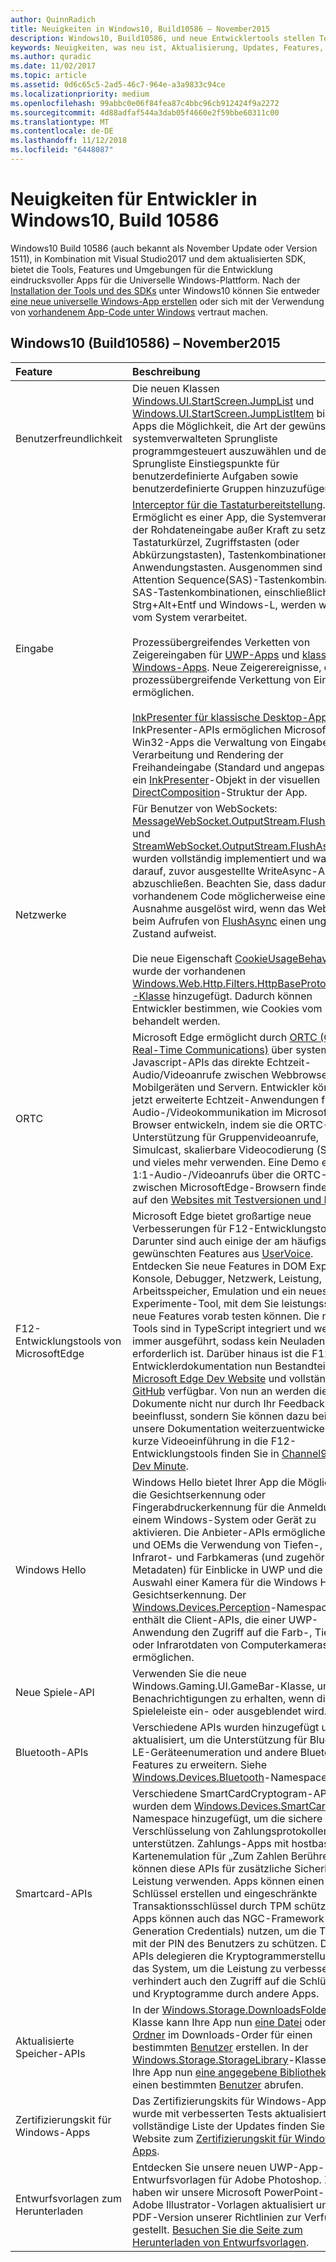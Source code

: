 ```yaml
---
author: QuinnRadich
title: Neuigkeiten in Windows10, Build10586 – November2015
description: Windows10, Build10586, und neue Entwicklertools stellen Tools, Features und Umgebungen zur Verfügung, die durch die neue Universelle Windows-Plattform unterstützt werden.
keywords: Neuigkeiten, was neu ist, Aktualisierung, Updates, Features, neu, Windows 10 1511, November, 10586
ms.author: quradic
ms.date: 11/02/2017
ms.topic: article
ms.assetid: 0d6c65c5-2ad5-46c7-964e-a3a9833c94ce
ms.localizationpriority: medium
ms.openlocfilehash: 99abbc0e06f84fea87c4bbc96cb912424f9a2272
ms.sourcegitcommit: 4d88adfaf544a3dab05f4660e2f59bbe60311c00
ms.translationtype: MT
ms.contentlocale: de-DE
ms.lasthandoff: 11/12/2018
ms.locfileid: "6448087"
---
```

# <a name="whats-new-in-windows-10-for-developers-build-10586"></a>Neuigkeiten für Entwickler in Windows10, Build 10586

Windows10 Build 10586 (auch bekannt als November Update oder Version 1511), in Kombination mit Visual Studio2017 und dem aktualisierten SDK, bietet die Tools, Features und Umgebungen für die Entwicklung eindrucksvoller Apps für die Universelle Windows-Plattform. Nach der [Installation der Tools und des SDKs](http://go.microsoft.com/fwlink/?LinkId=821431) unter Windows10 können Sie entweder [eine neue universelle Windows-App erstellen](../get-started/create-uwp-apps.md) oder sich mit der Verwendung von [vorhandenem App-Code unter Windows](../porting/index.md) vertraut machen.

## <a name="windows-10-build-10586---november-2015"></a>Windows10 (Build10586) – November2015

Feature | Beschreibung
 :---- | :----
 Benutzerfreundlichkeit | Die neuen Klassen [Windows.UI.StartScreen.JumpList](https://msdn.microsoft.com/library/windows/apps/windows.ui.startscreen.aspx) und [Windows.UI.StartScreen.JumpListItem](https://msdn.microsoft.com/library/windows/apps/windows.ui.startscreen.aspx) bieten Apps die Möglichkeit, die Art der gewünschten systemverwalteten Sprungliste programmgesteuert auszuwählen und der Sprungliste Einstiegspunkte für benutzerdefinierte Aufgaben sowie benutzerdefinierte Gruppen hinzuzufügen.
 Eingabe | [Interceptor für die Tastaturbereitstellung](https://msdn.microsoft.com/library/windows/apps/windows.ui.input.keyboarddeliveryinterceptor.aspx). Ermöglicht es einer App, die Systemverarbeitung der Rohdateneingabe außer Kraft zu setzen– z.B. Tastaturkürzel, Zugriffstasten (oder Abkürzungstasten), Tastenkombinationen und Anwendungstasten. Ausgenommen sind Secure Attention Sequence(SAS)-Tastenkombinationen. SAS-Tastenkombinationen, einschließlich Strg+Alt+Entf und Windows-L, werden weiterhin vom System verarbeitet. <br /><br />Prozessübergreifendes Verketten von Zeigereingaben für [UWP-Apps](https://msdn.microsoft.com/library/windows/apps/windows.ui.core.corewindow.aspx) und [klassische Windows-Apps](https://msdn.microsoft.com/library/windows/desktop/hh454903(v=vs.85).aspx). Neue Zeigerereignisse, die eine prozessübergreifende Verkettung von Eingaben ermöglichen. <br /><br />[InkPresenter für klassische Desktop-Apps](https://msdn.microsoft.com/library/windows/desktop/mt622165(v=vs.85).aspx). Die InkPresenter-APIs ermöglichen Microsoft Win32-Apps die Verwaltung von Eingabe, Verarbeitung und Rendering der Freihandeingabe (Standard und angepasst) über ein [InkPresenter](https://msdn.microsoft.com/library/windows/desktop/windows.ui.input.inking.inkpresenter.aspx)-Objekt in der visuellen [DirectComposition](https://msdn.microsoft.com/library/windows/desktop/hh437371(v=vs.85).aspx)-Struktur der App.
Netzwerke | Für Benutzer von WebSockets: [MessageWebSocket.OutputStream.FlushAsync](https://msdn.microsoft.com/library/windows/apps/windows.storage.streams.datawriter.flushasync.aspx) und [StreamWebSocket.OutputStream.FlushAsync](https://msdn.microsoft.com/library/windows/apps/windows.storage.streams.datawriter.flushasync.aspx) wurden vollständig implementiert und warten darauf, zuvor ausgestellte WriteAsync-Aufrufe abzuschließen. Beachten Sie, dass dadurch in vorhandenem Code möglicherweise eine Ausnahme ausgelöst wird, wenn das WebSocket beim Aufrufen von [FlushAsync](https://msdn.microsoft.com/library/windows/apps/windows.storage.streams.datawriter.flushasync.aspx) einen ungültigen Zustand aufweist. <br /><br />Die neue Eigenschaft [CookieUsageBehavior](https://msdn.microsoft.com/library/windows/apps/windows.web.http.filters.httpbaseprotocolfilter.aspx) wurde der vorhandenen [Windows.Web.Http.Filters.HttpBaseProtocolFilter -Klasse](https://msdn.microsoft.com/library/windows/apps/windows.web.http.filters.httpbaseprotocolfilter.aspx) hinzugefügt. Dadurch können Entwickler bestimmen, wie Cookies vom System behandelt werden.
ORTC | Microsoft Edge ermöglicht durch [ORTC (Object Real-Time Communications)](https://msdn.microsoft.com/library/mt433097(v=vs.85).aspx) über systemeigene Javascript-APIs das direkte Echtzeit-Audio/Videoanrufe zwischen Webbrowsern, Mobilgeräten und Servern. Entwickler können jetzt erweiterte Echtzeit-Anwendungen für die Audio-/Videokommunikation im Microsoft Edge-Browser entwickeln, indem sie die ORTC-API mit Unterstützung für Gruppenvideoanrufe, Simulcast, skalierbare Videocodierung (SVC) und vieles mehr verwenden. Eine Demo eines 1:1-Audio-/Videoanrufs über die ORTC-API zwischen MicrosoftEdge-Browsern finden Sie auf den [Websites mit Testversionen und Demos](https://developer.microsoft.com/microsoft-edge/testdrive/demos/ortcdemo/).
F12-Entwicklungstools von MicrosoftEdge | Microsoft Edge bietet großartige neue Verbesserungen für F12-Entwicklungstools. Darunter sind auch einige der am häufigsten gewünschten Features aus [UserVoice](https://wpdev.uservoice.com/forums/257854-microsoft-edge-developer). Entdecken Sie neue Features in DOM Explorer, Konsole, Debugger, Netzwerk, Leistung, Arbeitsspeicher, Emulation und ein neues Experimente-Tool, mit dem Sie leistungsstarke neue Features vorab testen können. Die neuen Tools sind in TypeScript integriert und werden immer ausgeführt, sodass kein Neuladen erforderlich ist. Darüber hinaus ist die F12-Tools Entwicklerdokumentation nun Bestandteil der [Microsoft Edge Dev Website](https://developer.microsoft.com/microsoft-edge/) und vollständig auf [GitHub](https://github.com/MicrosoftEdge/MicrosoftEdge-Documentation) verfügbar. Von nun an werden die Dokumente nicht nur durch Ihr Feedback beeinflusst, sondern Sie können dazu beitragen, unsere Dokumentation weiterzuentwickeln. Eine kurze Videoeinführung in die F12-Entwicklungstools finden Sie in [Channel9s One Dev Minute](https://channel9.msdn.com/Blogs/One-Dev-Minute/Microsoft-Edge-F12-tools).
Windows Hello | Windows Hello bietet Ihrer App die Möglichkeit, die Gesichtserkennung oder Fingerabdruckerkennung für die Anmeldung bei einem Windows-System oder Gerät zu aktivieren. Die Anbieter-APIs ermöglichen IHVs und OEMs die Verwendung von Tiefen-, Infrarot- und Farbkameras (und zugehörigen Metadaten) für Einblicke in UWP und die Auswahl einer Kamera für die Windows Hello-Gesichtserkennung. Der [Windows.Devices.Perception](https://msdn.microsoft.com/library/windows/apps/windows.devices.perception.aspx)-Namespace enthält die Client-APIs, die einer UWP-Anwendung den Zugriff auf die Farb-, Tiefe- oder Infrarotdaten von Computerkameras ermöglichen.
Neue Spiele-API | Verwenden Sie die neue Windows.Gaming.UI.GameBar-Klasse, um Benachrichtigungen zu erhalten, wenn die Spieleleiste ein- oder ausgeblendet wird.
Bluetooth-APIs | Verschiedene APIs wurden hinzugefügt und aktualisiert, um die Unterstützung für Bluetooth LE-Geräteenumeration und andere Bluetooth-Features zu erweitern. Siehe [Windows.Devices.Bluetooth](https://msdn.microsoft.com/library/windows/apps/windows.devices.bluetooth.aspx)-Namespace.
Smartcard-APIs | Verschiedene SmartCardCryptogram-APIs wurden dem [Windows.Devices.SmartCards](https://msdn.microsoft.com/library/windows/apps/windows.devices.smartcards.aspx)-Namespace hinzugefügt, um die sichere Verschlüsselung von Zahlungsprotokollen zu unterstützen. Zahlungs-Apps mit hostbasierter Kartenemulation für „Zum Zahlen Berühren“ können diese APIs für zusätzliche Sicherheit und Leistung verwenden. Apps können einen Schlüssel erstellen und eingeschränkte Transaktionsschlüssel durch TPM schützen. Apps können auch das NGC-Framework (Next Generation Credentials) nutzen, um die Tasten mit der PIN des Benutzers zu schützen. Diese APIs delegieren die Kryptogrammerstellung an das System, um die Leistung zu verbessern. Dies verhindert auch den Zugriff auf die Schlüssel und Kryptogramme durch andere Apps.
Aktualisierte Speicher-APIs | In der [Windows.Storage.DownloadsFolder](https://msdn.microsoft.com/library/windows/apps/windows.storage.downloadsfolder.aspx)-Klasse kann Ihre App nun [eine Datei](https://msdn.microsoft.com/library/windows/apps/windows.storage.downloadsfolder.createfileforuserasync.aspx) oder [einen Ordner](https://msdn.microsoft.com/library/windows/apps/windows.storage.downloadsfolder.createfolderforuserasync.aspx) im Downloads-Order für einen bestimmten [Benutzer](https://msdn.microsoft.com/library/windows/apps/windows.system.user.aspx) erstellen. In der [Windows.Storage.StorageLibrary](https://msdn.microsoft.com/library/windows/apps/windows.storage.storagelibrary.aspx)-Klasse kann Ihre App nun [eine angegebene Bibliothek](https://msdn.microsoft.com/library/windows/apps/windows.storage.storagelibrary.getlibraryforuserasync.aspx) für einen bestimmten [Benutzer](https://msdn.microsoft.com/library/windows/apps/windows.system.user.aspx) abrufen.
Zertifizierungskit für Windows-Apps | Das Zertifizierungskits für Windows-Apps wurde mit verbesserten Tests aktualisiert. Eine vollständige Liste der Updates finden Sie auf der Website zum [Zertifizierungskit für Windows-Apps](https://developer.microsoft.com/windows/develop/app-certification-kit).
Entwurfsvorlagen zum Herunterladen | Entdecken Sie unsere neuen UWP-App-Entwurfsvorlagen für Adobe Photoshop. Zudem haben wir unsere Microsoft PowerPoint- und Adobe Illustrator-Vorlagen aktualisiert und eine PDF-Version unserer Richtlinien zur Verfügung gestellt. [Besuchen Sie die Seite zum Herunterladen von Entwurfsvorlagen](https://developer.microsoft.com/windows/design/assets).